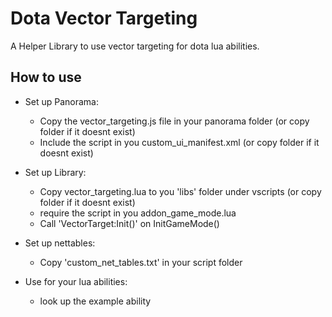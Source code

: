 # Dota Vector Targeting
A Helper Library to use vector targeting for dota lua abilities.

## How to use

- Set up Panorama: 
	- Copy the vector\_targeting.js file in your panorama folder (or copy folder if it doesnt exist)
	- Include the script in you custom\_ui\_manifest.xml (or copy folder if it doesnt exist)

- Set up Library:
	- Copy vector\_targeting.lua to you 'libs' folder under vscripts (or copy folder if it doesnt exist)
	- require the script in you addon\_game\_mode.lua
	- Call 'VectorTarget:Init()' on InitGameMode()

- Set up nettables:
	- Copy 'custom\_net\_tables.txt' in your script folder

- Use for your lua abilities:
	- look up the example ability
